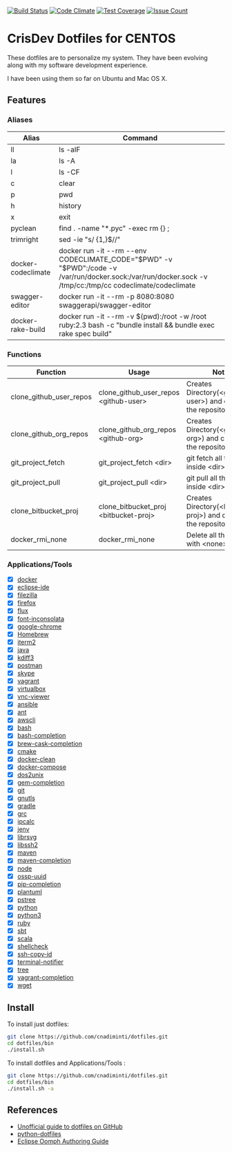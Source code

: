 [![Build Status](https://drone.io/github.com/cnadiminti/dotfiles/status.png)](https://drone.io/github.com/cnadiminti/dotfiles/latest)
[![Code Climate](https://codeclimate.com/github/cnadiminti/dotfiles/badges/gpa.svg)](https://codeclimate.com/github/cnadiminti/dotfiles)
[![Test Coverage](https://codeclimate.com/github/cnadiminti/dotfiles/badges/coverage.svg)](https://codeclimate.com/github/cnadiminti/dotfiles/coverage)
[![Issue Count](https://codeclimate.com/github/cnadiminti/dotfiles/badges/issue_count.svg)](https://codeclimate.com/github/cnadiminti/dotfiles)

# CrisDev Dotfiles for CENTOS

These dotfiles are to personalize my system.
They have been evolving along with my software development experience.

I have been using them so far on Ubuntu and Mac OS X.

## Features

### Aliases

| Alias | Command |
|-------|---------|
| ll | ls -alF|
| la | ls -A |
| l | ls -CF |
| c | clear |
| p | pwd |
| h | history|
| x | exit|
| pyclean | find . -name "*.pyc" -exec rm {} \;|
| trimright | sed -ie "s/ \{1,\}$//"|
| docker-codeclimate | docker run -it --rm --env CODECLIMATE_CODE="$PWD" -v "$PWD":/code -v /var/run/docker.sock:/var/run/docker.sock -v /tmp/cc:/tmp/cc codeclimate/codeclimate|
| swagger-editor | docker run -it --rm -p 8080:8080 swaggerapi/swagger-editor|
| docker-rake-build | docker run -it --rm -v $(pwd):/root -w /root ruby:2.3 bash -c "bundle install &&  bundle exec rake spec build"|

### Functions

| Function | Usage | Notes |
|----------|-------|-------|
| clone_github_user_repos | clone_github_user_repos \<github-user\> | Creates Directory(\<github-user\>) and clones all the repositories |
| clone_github_org_repos | clone_github_org_repos \<github-org\> | Creates Directory(\<github-org\>) and clones all the repositories |
| git_project_fetch | git_project_fetch \<dir\>| git fetch all the repos inside \<dir\> |
| git_project_pull | git_project_pull \<dir\>| git pull all the repos inside \<dir\> |
| clone_bitbucket_proj | clone_bitbucket_proj \<bitbucket-proj\> | Creates Directory(\<bitbucket-proj\>) and clones all the repositories |
| docker_rmi_none | docker_rmi_none | Delete all the images with \<none\> tag |

### Applications/Tools

- [x] [docker](https://www.docker.com/products/docker)
- [x] [eclipse-ide](https://eclipse.org/)
- [x] [filezilla](https://filezilla-project.org/)
- [x] [firefox](https://www.mozilla.org/firefox/)
- [x] [flux](https://justgetflux.com/)
- [x] [font-inconsolata](http://levien.com/type/myfonts/inconsolata.html)
- [x] [google-chrome](https://www.google.com/chrome/)
- [x] [Homebrew](https://brew.sh)
- [x] [iterm2](https://www.iterm2.com/)
- [x] [java](http://www.oracle.com/technetwork/java/javase/overview/index.html)
- [x] [kdiff3](http://kdiff3.sourceforge.net/)
- [x] [postman](https://www.getpostman.com/)
- [x] [skype](https://www.skype.com/)
- [x] [vagrant](https://www.virtualbox.org/)
- [x] [virtualbox](https://www.virtualbox.org/)
- [x] [vnc-viewer](https://www.realvnc.com/)
- [x] [ansible](https://www.ansible.com/)
- [x] [ant](https://ant.apache.org/)
- [x] [awscli](https://aws.amazon.com/cli/)
- [x] [bash](https://www.gnu.org/software/bash/)
- [x] [bash-completion](https://bash-completion.alioth.debian.org/)
- [x] [brew-cask-completion](https://github.com/xyb/homebrew-cask-completion)
- [x] [cmake](https://www.cmake.org/)
- [x] [docker-clean](https://github.com/ZZROTDesign/docker-clean)
- [x] [docker-compose](https://docs.docker.com/compose/)
- [x] [dos2unix](https://waterlan.home.xs4all.nl/dos2unix.html)
- [x] [gem-completion](https://github.com/mernen/completion-ruby)
- [x] [git](https://git-scm.com)
- [x] [gnutls](https://gnutls.org/)
- [x] [gradle](https://www.gradle.org/)
- [x] [grc](http://korpus.juls.savba.sk/~garabik/software/grc.html)
- [x] [ipcalc](http://jodies.de/ipcalc)
- [x] [jenv](http://www.jenv.be)
- [x] [librsvg](https://live.gnome.org/LibRsvg)
- [x] [libssh2](https://libssh2.org/)
- [x] [maven](https://maven.apache.org/)
- [x] [maven-completion](https://github.com/juven/maven-bash-completion)
- [x] [node](https://nodejs.org/)
- [x] [ossp-uuid](http://www.ossp.org/pkg/lib/uuid/)
- [x] [pip-completion](https://github.com/ekalinin/pip-bash-completion)
- [x] [plantuml](https://plantuml.sourceforge.io/)
- [x] [pstree](http://www.thp.uni-duisburg.de/pstree/)
- [x] [python](https://www.python.org)
- [x] [python3](https://www.python.org/)
- [x] [ruby](https://www.ruby-lang.org/)
- [x] [sbt](http://www.scala-sbt.org)
- [x] [scala](https://www.scala-lang.org/)
- [x] [shellcheck](https://www.shellcheck.net/)
- [x] [ssh-copy-id](https://www.openssh.com/)
- [x] [terminal-notifier](https://github.com/julienXX/terminal-notifier)
- [x] [tree](http://mama.indstate.edu/users/ice/tree/)
- [x] [vagrant-completion](https://github.com/mitchellh/vagrant)
- [x] [wget](https://www.gnu.org/software/wget/)

## Install

To install just dotfiles:

```sh
git clone https://github.com/cnadiminti/dotfiles.git
cd dotfiles/bin
./install.sh
```

To install dotfiles and Applications/Tools :

```sh
git clone https://github.com/cnadiminti/dotfiles.git
cd dotfiles/bin
./install.sh -a
```

## References

- [Unofficial guide to dotfiles on GitHub](https://dotfiles.github.io)
- [python-dotfiles](https://github.com/shanx/python-dotfiles)
- [Eclipse Oomph Authoring Guide](https://wiki.eclipse.org/Eclipse_Oomph_Authoring)
